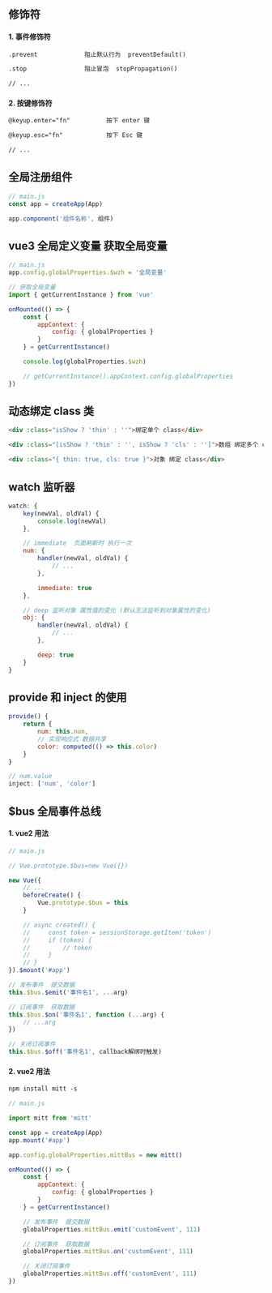 ##

## 修饰符

#### 1. 事件修饰符

```txt
.prevent             阻止默认行为  preventDefault()

.stop                阻止冒泡  stopPropagation()

// ...
```

#### 2. 按键修饰符

```txt
@keyup.enter="fn"          按下 enter 键

@keyup.esc="fn"            按下 Esc 键

// ...
```

## 全局注册组件

```javascript
// main.js
const app = createApp(App)

app.component('组件名称', 组件)
```

## vue3 全局定义变量 获取全局变量

```javascript
// main.js
app.config.globalProperties.$wzh = '全局变量'
```

```javascript
// 获取全局变量
import { getCurrentInstance } from 'vue'

onMounted(() => {
    const {
        appContext: {
            config: { globalProperties }
        }
    } = getCurrentInstance()

    console.log(globalProperties.$wzh)

    // getCurrentInstance().appContext.config.globalProperties
})
```

## 动态绑定 class 类

```html
<div :class="isShow ? 'thin' : ''">绑定单个 class</div>

<div :class="[isShow ? 'thin' : '', isShow ? 'cls' : '']">数组 绑定多个 class</div>

<div :class="{ thin: true, cls: true }">对象 绑定 class</div>
```

## watch 监听器

```javascript
watch: {
    key(newVal, oldVal) {
        console.log(newVal)
    },

    // immediate  页面刷新时 执行一次
    num: {
        handler(newVal, oldVal) {
            // ...
        },

        immediate: true
    },

    // deep 监听对象 属性值的变化 (默认无法监听到对象属性的变化)
    obj: {
        handler(newVal, oldVal) {
            // ...
        },

        deep: true
    }
}
```

## provide 和 inject 的使用

```javascript
provide() {
    return {
        num: this.num,
        // 实现响应式 数据共享
        color: computed(() => this.color)
    }
}
```

```javascript
// num.value
inject: ['num', 'color']
```

## $bus 全局事件总线

#### 1. vue2 用法

```javascript
// main.js

// Vue.prototype.$bus=new Vue({})

new Vue({
    // ...
    beforeCreate() {
        Vue.prototype.$bus = this
    }

    // async created() {
    //     const token = sessionStorage.getItem('token')
    //     if (token) {
    //         // token
    //     }
    // }
}).$mount('#app')
```

```javascript
// 发布事件  提交数据
this.$bus.$emit('事件名1', ...arg)

// 订阅事件  获取数据
this.$bus.$on('事件名1', function (...arg) {
    // ...arg
})

// 关闭订阅事件
this.$bus.$off('事件名1', callback解绑时触发)
```

#### 2. vue2 用法

```txt
npm install mitt -s
```

```javascript
// main.js

import mitt from 'mitt'

const app = createApp(App)
app.mount('#app')

app.config.globalProperties.mittBus = new mitt()
```

```javascript
onMounted(() => {
    const {
        appContext: {
            config: { globalProperties }
        }
    } = getCurrentInstance()

    // 发布事件  提交数据
    globalProperties.mittBus.emit('customEvent', 111)

    // 订阅事件  获取数据
    globalProperties.mittBus.on('customEvent', 111)

    // 关闭订阅事件
    globalProperties.mittBus.off('customEvent', 111)
})
```

